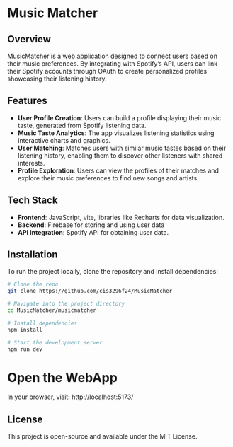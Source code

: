 #  Music Matcher

## Overview
MusicMatcher is a web application designed to connect users based on their music preferences. By integrating with Spotify’s API, users can link their Spotify accounts through OAuth to create personalized profiles showcasing their listening history.

## Features
- **User Profile Creation**: Users can build a profile displaying their music taste, generated from Spotify listening data.
- **Music Taste Analytics**: The app visualizes listening statistics using interactive charts and graphics.
- **User Matching**: Matches users with similar music tastes based on their listening history, enabling them to discover other listeners with shared interests.
- **Profile Exploration**: Users can view the profiles of their matches and explore their music preferences to find new songs and artists.

## Tech Stack
- **Frontend**: JavaScript, vite, libraries like Recharts for data visualization.
- **Backend**: Firebase for storing and using user data
- **API Integration**: Spotify API for obtaining user data.

## Installation
To run the project locally, clone the repository and install dependencies:
```bash
# Clone the repo
git clone https://github.com/cis3296f24/MusicMatcher

# Navigate into the project directory
cd MusicMatcher/musicmatcher

# Install dependencies
npm install

# Start the development server
npm run dev
```
# Open the WebApp
In your browser, visit: http://localhost:5173/

## License
This project is open-source and available under the MIT License.

